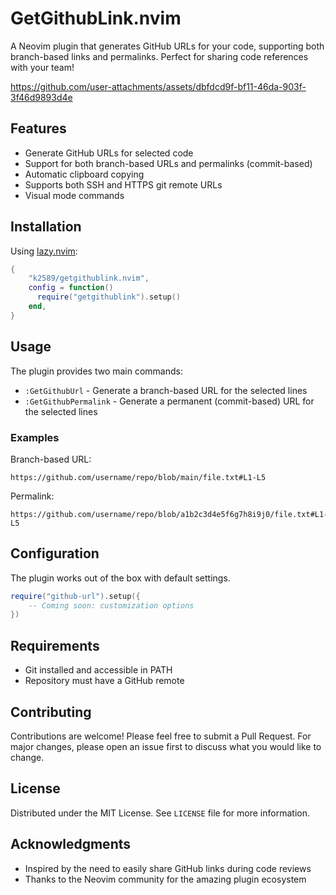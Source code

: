 # GetGithubLink.nvim

A Neovim plugin that generates GitHub URLs for your code, supporting both branch-based links and permalinks. Perfect for sharing code references with your team!

https://github.com/user-attachments/assets/dbfdcd9f-bf11-46da-903f-3f46d9893d4e

## Features

- Generate GitHub URLs for selected code
- Support for both branch-based URLs and permalinks (commit-based)
- Automatic clipboard copying
- Supports both SSH and HTTPS git remote URLs
- Visual mode commands

## Installation

Using [lazy.nvim](https://github.com/folke/lazy.nvim):

```lua
{
    "k2589/getgithublink.nvim",
    config = function()
      require("getgithublink").setup()
    end,
}
```

## Usage

The plugin provides two main commands:

- `:GetGithubUrl` - Generate a branch-based URL for the selected lines
- `:GetGithubPermalink` - Generate a permanent (commit-based) URL for the selected lines

### Examples

Branch-based URL:
```
https://github.com/username/repo/blob/main/file.txt#L1-L5
```

Permalink:
```
https://github.com/username/repo/blob/a1b2c3d4e5f6g7h8i9j0/file.txt#L1-L5
```

## Configuration

The plugin works out of the box with default settings.

```lua
require("github-url").setup({
    -- Coming soon: customization options
})
```

## Requirements

- Git installed and accessible in PATH
- Repository must have a GitHub remote

## Contributing

Contributions are welcome! Please feel free to submit a Pull Request. For major changes, please open an issue first to discuss what you would like to change.

## License

Distributed under the MIT License. See `LICENSE` file for more information.

## Acknowledgments

- Inspired by the need to easily share GitHub links during code reviews
- Thanks to the Neovim community for the amazing plugin ecosystem

